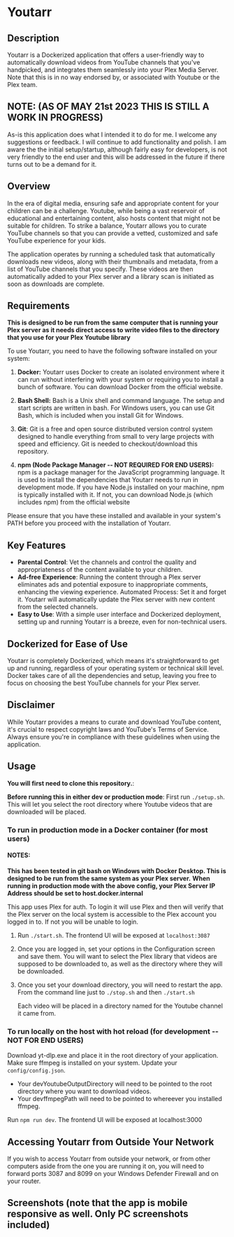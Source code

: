 # Youtarr

## Description

Youtarr is a Dockerized application that offers a user-friendly way to automatically download videos from YouTube channels that you've handpicked, and integrates them seamlessly into your Plex Media Server.
Note that this is in no way endorsed by, or associated with Youtube or the Plex team.

## NOTE: (AS OF MAY 21st 2023 THIS IS STILL A WORK IN PROGRESS)
As-is this application does what I intended it to do for me. I welcome any suggestions or feedback. I will continue to add functionality and polish.
I am aware the the initial setup/startup, although fairly easy for developers, is not very friendly to the end user and this will be addressed in the future if there turns out to be a demand for it.

## Overview

In the era of digital media, ensuring safe and appropriate content for your children can be a challenge. Youtube, while being a vast reservoir of educational and entertaining content, also hosts content that might not be suitable for children. To strike a balance, Youtarr allows you to curate YouTube channels so that you can provide a vetted, customized and safe YouTube experience for your kids.

The application operates by running a scheduled task that automatically downloads new videos, along with their thumbnails and metadata, from a list of YouTube channels that you specify. These videos are then automatically added to your Plex server and a library scan is initiated as soon as downloads are complete.

## Requirements

**This is designed to be run from the same computer that is running your Plex server as it needs direct access to write video files to the directory that you use for your Plex Youtube library**

To use Youtarr, you need to have the following software installed on your system:

1. **Docker:** Youtarr uses Docker to create an isolated environment where it can run without interfering with your system or requiring you to install a bunch of software. You can download Docker from the official website.

2. **Bash Shell:** Bash is a Unix shell and command language. The setup and start scripts are written in bash. For Windows users, you can use Git Bash, which is included when you install Git for Windows.

3. **Git**: Git is a free and open source distributed version control system designed to handle everything from small to very large projects with speed and efficiency. Git is needed to checkout/download this repository.

4. **npm (Node Package Manager -- NOT REQUIRED FOR END USERS):** npm is a package manager for the JavaScript programming language. It is used to install the dependencies that Youtarr needs to run in development mode. If you have Node.js installed on your machine, npm is typically installed with it. If not, you can download Node.js (which includes npm) from the official website




Please ensure that you have these installed and available in your system's PATH before you proceed with the installation of Youtarr.

## Key Features
* **Parental Control**: Vet the channels and control the quality and appropriateness of the content available to your children.
* **Ad-free Experience**: Running the content through a Plex server eliminates ads and potential exposure to inappropriate comments, enhancing the viewing experience.
Automated Process: Set it and forget it. Youtarr will automatically update the Plex server with new content from the selected channels.
* **Easy to Use**: With a simple user interface and Dockerized deployment, setting up and running Youtarr is a breeze, even for non-technical users.

## Dockerized for Ease of Use
Youtarr is completely Dockerized, which means it's straightforward to get up and running, regardless of your operating system or technical skill level. Docker takes care of all the dependencies and setup, leaving you free to focus on choosing the best YouTube channels for your Plex server.

## Disclaimer
While Youtarr provides a means to curate and download YouTube content, it's crucial to respect copyright laws and YouTube's Terms of Service. Always ensure you're in compliance with these guidelines when using the application.
## Usage

**You will first need to clone this repository.**:

**Before running this in either dev or production mode**: First run ```./setup.sh```. This will let you select the root directory where Youtube videos that are downloaded will be placed.

### To run in production mode in a Docker container (for most users)

#### NOTES:
**This has been tested in git bash on Windows with Docker Desktop. This is designed to be run from the same system as your Plex server.**
**When running in production mode with the above config, your Plex Server IP Address should be set to host.docker.internal**

This app uses Plex for auth. To login it will use Plex and then will verify that the Plex server on the local system is accessible to the Plex account you logged in to.
If not you will be unable to login.


1. Run ```./start.sh```. The frontend UI will be exposed at ```localhost:3087```
2. Once you are logged in, set your options in the Configuration screen and save them. You will want to select the Plex library that videos are supposed to be downloaded to, as well as the directory where they will be downloaded.
3. Once you set your download directory, you will need to restart the app. From the command line just to ```./stop.sh``` and then ```./start.sh```

   Each video will be placed in a directory named for the Youtube channel it came from.

### To run locally on the host with hot reload (for development -- NOT FOR END USERS)
Download yt-dlp.exe and place it in the root directory of your application.
Make sure ffmpeg is installed on your system.
Update your ```config/config.json```.
* Your devYoutubeOutputDirectory will need to be pointed to the root directory where you want to download videos.
* Your devffmpegPath will need to be pointed to whereever you installed ffmpeg.

Run ```npm run dev```. The frontend UI will be exposed at localhost:3000

## Accessing Youtarr from Outside Your Network

If you wish to access Youtarr from outside your network, or from other computers aside from the one you are running it on, you will need to forward ports 3087 and 8099 on your Windows Defender Firewall and on your router.

## Screenshots (note that the app is mobile responsive as well. Only PC screenshots included)

